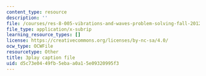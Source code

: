 ```yaml
---
content_type: resource
description: ''
file: /courses/res-8-005-vibrations-and-waves-problem-solving-fall-2012/d5c73e0449fb5ebaa0a15e09320995f3_U_C7xW_gCfI.vtt
file_type: application/x-subrip
learning_resource_types: []
license: https://creativecommons.org/licenses/by-nc-sa/4.0/
ocw_type: OCWFile
resourcetype: Other
title: 3play caption file
uid: d5c73e04-49fb-5eba-a0a1-5e09320995f3
---
```

